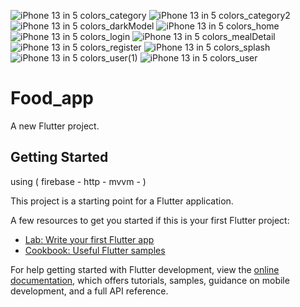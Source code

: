 ![iPhone 13 in 5 colors_category](https://user-images.githubusercontent.com/74131893/232623767-f67e7841-467d-4493-864e-e99b08d71419.png)
![iPhone 13 in 5 colors_category2](https://user-images.githubusercontent.com/74131893/232623787-50a5c4d9-f8c9-4d8a-b97d-4366216beef8.png)
![iPhone 13 in 5 colors_darkModel](https://user-images.githubusercontent.com/74131893/232623793-3a5bb796-72d7-44c0-9c23-950d8a051b2d.png)
![iPhone 13 in 5 colors_home](https://user-images.githubusercontent.com/74131893/232623800-7016694d-0eac-42e2-9b3b-7fd1394f2deb.png)
![iPhone 13 in 5 colors_login](https://user-images.githubusercontent.com/74131893/232623809-f3e586d5-cb30-4ece-a898-f8c5fec78f24.png)
![iPhone 13 in 5 colors_mealDetail](https://user-images.githubusercontent.com/74131893/232623820-3ebf1bfa-e549-462b-aecf-750aec46ad9f.png)
![iPhone 13 in 5 colors_register](https://user-images.githubusercontent.com/74131893/232623824-bbb011a8-2434-4c4b-8415-5ca991b2f326.png)
![iPhone 13 in 5 colors_splash](https://user-images.githubusercontent.com/74131893/232623828-0fb4e85b-5790-4930-9fd8-e5c257c593f7.png)
![iPhone 13 in 5 colors_user(1)](https://user-images.githubusercontent.com/74131893/232623843-3f0476ce-a335-41d0-8e2f-f468169f5be9.png)
![iPhone 13 in 5 colors_user](https://user-images.githubusercontent.com/74131893/232623870-96e2939c-7f27-478c-a8d5-06482c29e077.png)
# Food_app

A new Flutter project.

## Getting Started
 
using ( firebase - http - mvvm - )

This project is a starting point for a Flutter application.

A few resources to get you started if this is your first Flutter project:

- [Lab: Write your first Flutter app](https://docs.flutter.dev/get-started/codelab)
- [Cookbook: Useful Flutter samples](https://docs.flutter.dev/cookbook)

For help getting started with Flutter development, view the
[online documentation](https://docs.flutter.dev/), which offers tutorials,
samples, guidance on mobile development, and a full API reference.
